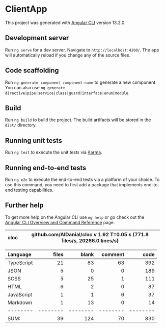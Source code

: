 # ClientApp

This project was generated with [Angular CLI](https://github.com/angular/angular-cli) version 13.2.0.

## Development server

Run `ng serve` for a dev server. Navigate to `http://localhost:4200/`. The app will automatically reload if you change any of the source files.

## Code scaffolding

Run `ng generate component component-name` to generate a new component. You can also use `ng generate directive|pipe|service|class|guard|interface|enum|module`.

## Build

Run `ng build` to build the project. The build artifacts will be stored in the `dist/` directory.

## Running unit tests

Run `ng test` to execute the unit tests via [Karma](https://karma-runner.github.io).

## Running end-to-end tests

Run `ng e2e` to execute the end-to-end tests via a platform of your choice. To use this command, you need to first add a package that implements end-to-end testing capabilities.

## Further help

To get more help on the Angular CLI use `ng help` or go check out the [Angular CLI Overview and Command Reference](https://angular.io/cli) page.

cloc|github.com/AlDanial/cloc v 1.92  T=0.05 s (771.8 files/s, 20266.0 lines/s)
--- | ---

Language|files|blank|comment|code
:-------|-------:|-------:|-------:|-------:
TypeScript|21|83|63|392
JSON|5|0|0|189
SCSS|5|25|1|111
HTML|6|2|0|87
JavaScript|1|1|6|37
Markdown|1|13|0|14
--------|--------|--------|--------|--------
SUM:|39|124|70|830

